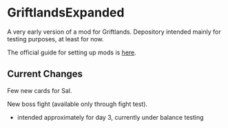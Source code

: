# GriftlandsExpanded

A very early version of a mod for Griftlands. Depository intended mainly for testing purposes, at least for now.

The official guide for setting up mods is [here](https://forums.kleientertainment.com/forums/topic/116914-early-mod-support/).

## Current Changes

Few new cards for Sal.

New boss fight (available only through fight test).

- intended approximately for day 3, currently under balance testing